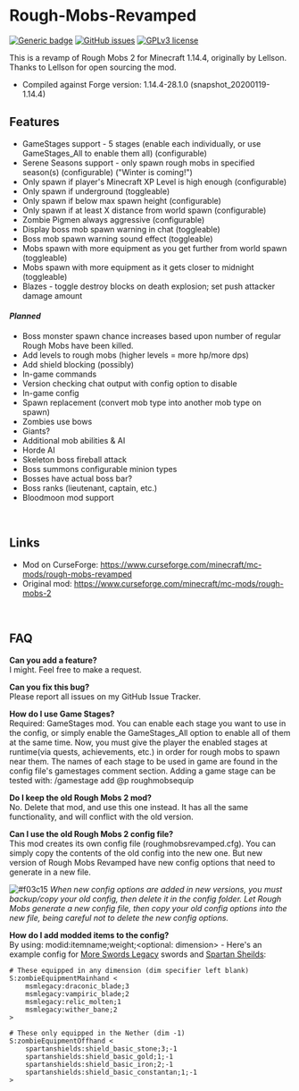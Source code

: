 # Rough-Mobs-Revamped
[![Generic badge](https://img.shields.io/badge/version-1.14.4-orange.svg)](https://shields.io/) 
[![GitHub issues](https://img.shields.io/github/issues/p1ut0nium-git/Rough-Mobs-Revamped)](https://github.com/p1ut0nium-git/Rough-Mobs-Revamped/issues/) 
[![GPLv3 license](https://img.shields.io/badge/License-GPLv3-blue.svg)](http://perso.crans.org/besson/LICENSE.html)  

This is a revamp of Rough Mobs 2 for Minecraft 1.14.4, originally by Lellson. Thanks to Lellson for open sourcing the mod.

* Compiled against Forge version: 1.14.4-28.1.0 (snapshot_20200119-1.14.4)

## Features

* GameStages support - 5 stages (enable each individually, or use GameStages_All to enable them all) (configurable)
* Serene Seasons support - only spawn rough mobs in specified season(s) (configurable) ("Winter is coming!")
* Only spawn if player's Minecraft XP Level is high enough (configurable)
* Only spawn if underground (toggleable)
* Only spawn if below max spawn height (configurable)
* Only spawn if at least X distance from world spawn (configurable)
* Zombie Pigmen always aggressive (configurable)
* Display boss mob spawn warning in chat (toggleable)
* Boss mob spawn warning sound effect (toggleable)
* Mobs spawn with more equipment as you get further from world spawn (toggleable)
* Mobs spawn with more equipment as it gets closer to midnight (toggleable)
* Blazes - toggle destroy blocks on death explosion; set push attacker damage amount

#### _Planned_

* Boss monster spawn chance increases based upon number of regular Rough Mobs have been killed.
* Add levels to rough mobs (higher levels = more hp/more dps)
* Add shield blocking (possibly)
* In-game commands
* Version checking chat output with config option to disable
* In-game config
* Spawn replacement (convert mob type into another mob type on spawn)
* Zombies use bows
* Giants?
* Additional mob abilities & AI
* Horde AI
* Skeleton boss fireball attack
* Boss summons configurable minion types
* Bosses have actual boss bar?
* Boss ranks (lieutenant, captain, etc.)
* Bloodmoon mod support

<br/>   

## Links

* Mod on CurseForge: https://www.curseforge.com/minecraft/mc-mods/rough-mobs-revamped
* Original mod: https://www.curseforge.com/minecraft/mc-mods/rough-mobs-2  
<br/>  
 
## FAQ

**Can you add a feature?**  
I might. Feel free to make a request.  

**Can you fix this bug?**  
Please report all issues on my GitHub Issue Tracker.  

**How do I use Game Stages?**  
Required: GameStages mod. You can enable each stage you want to use in the config, or simply enable the GameStages_All option to enable all of them at the same time. Now, you must give the player the enabled stages at runtime(via quests, achievements, etc.) in order for rough mobs to spawn near them. The names of each stage to be used in game are found in the config file's gamestages comment section. Adding a game stage can be tested with: /gamestage add @p roughmobsequip  

**Do I keep the old Rough Mobs 2 mod?**  
No. Delete that mod, and use this one instead. It has all the same functionality, and will conflict with the old version.  

**Can I use the old Rough Mobs 2 config file?**  
This mod creates its own config file (roughmobsrevamped.cfg). You can simply copy the contents of the old config into the new one. But new version of Rough Mobs Revamped have new config options that need to generate in a new file.  

![#f03c15](https://placehold.it/50x25/f03c15/000000?text=NOTE:) _When new config options are added in new versions, you must backup/copy your old config, then delete it in the config folder. Let Rough Mobs generate a new config file, then copy your old config options into the new file, being careful not to delete the new config options._

**How do I add modded items to the config?**  
By using: modid:itemname;weight;<optional: dimension> - Here's an example config for [More Swords Legacy](https://www.curseforge.com/minecraft/mc-mods/more-swords-legacy) swords and [Spartan Sheilds](https://www.curseforge.com/minecraft/mc-mods/spartan-shields):  

```
# These equipped in any dimension (dim specifier left blank)  
S:zombieEquipmentMainhand <  
    msmlegacy:draconic_blade;3  
    msmlegacy:vampiric_blade;2   
    msmlegacy:relic_molten;1   
    msmlegacy:wither_bane;2   
>

# These only equipped in the Nether (dim -1)  
S:zombieEquipmentOffhand <  
    spartanshields:shield_basic_stone;3;-1  
    spartanshields:shield_basic_gold;1;-1  
    spartanshields:shield_basic_iron;2;-1  
    spartanshields:shield_basic_constantan;1;-1  
>
 ```